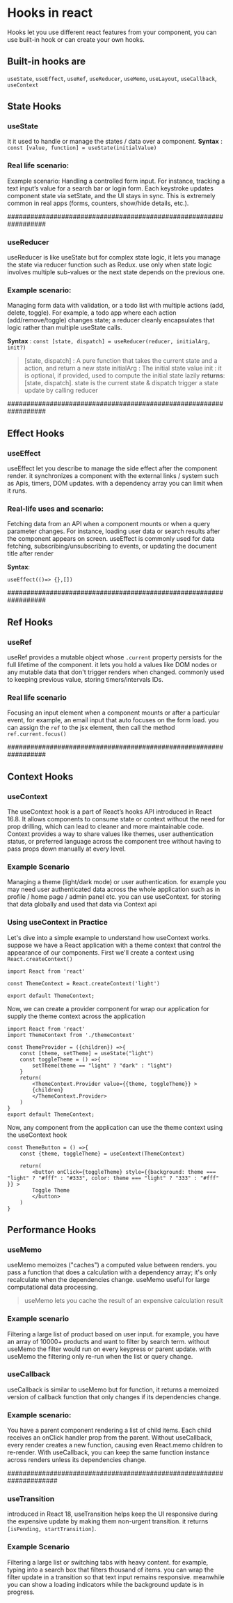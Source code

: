 # Hooks in react

Hooks let you use different react features from your component, you can use built-in hook or can create your own hooks.

## Built-in hooks are

`useState`, `useEffect`, `useRef`, `useReducer`, `useMemo`, `useLayout`, `useCallback`, `useContext`

## State Hooks

### useState

It it used to handle or manage the states / data over a component.
**Syntax** :
`const [value, function] = useState(initialValue)`

### Real life scenario:

Example scenario: Handling a controlled form input. For instance, tracking a text input’s value for a search bar or login form. Each keystroke updates component state via setState, and the UI stays in sync. This is extremely common in real apps (forms, counters, show/hide details, etc.).

##################################################################

### useReducer

useReducer is like useState but for complex state logic, it lets you manage the state via reducer function such as Redux. use only when state logic involves multiple sub-values or the next state depends on the previous one.
### Example scenario: 
Managing form data with validation, or a todo list with multiple actions (add, delete, toggle). For example, a todo app where each action (add/remove/toggle) changes state; a reducer cleanly encapsulates that logic rather than multiple useState calls.

**Syntax** :
`const [state, dispatch] = useReducer(reducer, initialArg, init?)`

> [state, dispatch] : A pure function that takes the current state and a action, and return a new state
> initialArg : The initial state value
> init : it is optional, if provided, used to compute the initial state lazily
> **returns**: [state, dispatch]. state is the current state & dispatch trigger a state update by calling reducer

##################################################################

## Effect Hooks

### useEffect

useEffect let you describe to manage the side effect after the component render. it synchronizes a component with the external links / system such as Apis, timers, DOM updates. with a dependency array you can limit when it runs.

### Real-life uses and scenario:

Fetching data from an API when a component mounts or when a query parameter changes. For instance, loading user data or search results after the component appears on screen. useEffect is commonly used for data fetching, subscribing/unsubscribing to events, or updating the document title after render

**Syntax**:

```
useEffect(()=> {},[])
```

##################################################################

## Ref Hooks

### useRef

useRef provides a mutable object whose `.current` property persists for the full lifetime of the component. it lets you hold a values like DOM nodes or any mutable data that don't trigger renders when changed. commonly used to keeping previous value, storing timers/intervals IDs.

### Real life scenario

Focusing an input element when a component mounts or after a particular event, for example, an email input that auto focuses on the form load. you can assign the `ref` to the jsx element, then call the method `ref.current.focus()`

##################################################################

## Context Hooks

### useContext

The useContext hook is a part of React’s hooks API introduced in React 16.8. It allows components to consume state or context without the need for prop drilling, which can lead to cleaner and more maintainable code. Context provides a way to share values like themes, user authentication status, or preferred language across the component tree without having to pass props down manually at every level.

### Example Scenario

Managing a theme (light/dark mode) or user authentication. for example you may need user authenticated data across the whole application such as in profile / home page / admin panel etc. you can use useContext. for storing that data globally and used that data via Context api

### Using useContext in Practice

Let's dive into a simple example to understand how useContext works. suppose we have a React application with a theme context that control the appearance of our components. First we'll create a context using `React.createContext()`

```
import React from 'react'

const ThemeContext = React.createContext('light')

export default ThemeContext;

```

Now, we can create a provider component for wrap our application for supply the theme context across the application

```
import React from 'react'
import ThemeContext from './themeContext'

const ThemeProvider = ({children}) =>{
    const [theme, setTheme] = useState("light")
    const toggleTheme = () =>{
        setTheme(theme == "light" ? "dark" : "light")
    }
    return(
        <ThemeContext.Provider value={{theme, toggleTheme}} >
        {children}
        </ThemeContext.Provider>
    )
}
export default ThemeContext;
```

Now, any component from the application can use the theme context using the useContext hook

```
const ThemeButton = () =>{
    const {theme, toggleTheme} = useContext(ThemeContext)

    return(
        <button onClick={toggleTheme} style={{background: theme === "light" ? "#fff" : "#333", color: theme === "light" ? "333" : "#fff" }} >
        Toggle Theme
        </button>
    )
}
```
## Performance Hooks
### useMemo
useMemo memoizes ("caches") a computed value between renders. you pass a function that does a calculation with a dependency array; it's only recalculate when the dependencies change. useMemo useful for large computational data processing.
> useMemo lets you cache the result of an expensive calculation result

### Example scenario
Filtering a large list of product based on user input. for example, you have an array of 10000+ products and want to filter by search term. without useMemo the filter would run on every keypress or parent update. with useMemo the filtering only re-run when the list or query change.

### useCallback
useCallback is similar to useMemo but for function, it returns a memoized version of callback function that only changes if its dependencies change.
### Example scenario:
You have a parent component rendering a list of child items. Each child receives an onClick handler prop from the parent. Without useCallback, every render creates a new function, causing even React.memo children to re-render. With useCallback, you can keep the same function instance across renders unless its dependencies change.

#####################################################################
### useTransition
introduced in React 18, useTransition helps keep the UI responsive during the expensive update by making them non-urgent transition. it returns `[isPending, startTransition]`.
### Example Scenario
Filtering a large list or switching tabs with heavy content. for example, typing into a search box that filters thousand of items. you can wrap the filter update in a transition so that text input remains responsive. meanwhile you can show a loading indicators while the background update is in progress.